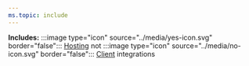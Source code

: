 ```yaml
---
ms.topic: include
---
```


**Includes:** :::image type="icon" source="../media/yes-icon.svg" border="false"::: [Hosting](../fundamentals/integrations-overview.md#hosting-integrations) not :::image type="icon" source="../media/no-icon.svg" border="false"::: [Client](../fundamentals/integrations-overview.md#client-integrations) integrations
